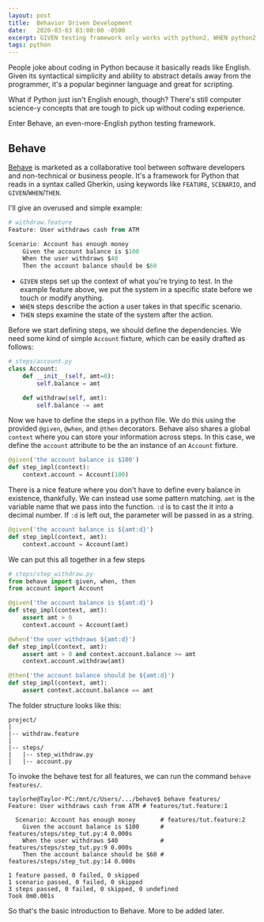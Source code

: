 ```yaml
---
layout: post
title:  Behavior Driven Development
date:   2020-03-03 03:00:00 -0500
excerpt: GIVEN testing framework only works with python2, WHEN python2 is going to be deprecated, THEN use Behave for python3
tags: python
---
```

People joke about coding in Python because it basically reads like English. Given its syntactical simplicity and ability to abstract details away from the programmer, it's a popular beginner language and great for scripting.

What if Python just isn't English enough, though? There's still computer science-y concepts that are tough to pick up without coding experience.

Enter Behave, an even-more-English python testing framework.

## Behave
[Behave](https://behave.readthedocs.io/en/latest/) is marketed as a collaborative tool between software developers and non-technical or business people. It's a framework for Python that reads in a syntax called Gherkin, using keywords like `FEATURE`, `SCENARIO`, and `GIVEN`/`WHEN`/`THEN`.

I'll give an overused and simple example:
```powershell
# withdraw.feature
Feature: User withdraws cash from ATM

Scenario: Account has enough money
    Given the account balance is $100
    When the user withdraws $40
    Then the account balance should be $60
```

* `GIVEN` steps set up the context of what you're trying to test. In the example feature above, we put the system in a specific state before we touch or modify anything.
* `WHEN` steps describe the action a user takes in that specific scenario.
* `THEN` steps examine the state of the system after the action.

Before we start defining steps, we should define the dependencies. We need some kind of simple `Account` fixture, which can be easily drafted as follows:
```python
# steps/account.py
class Account:
    def __init__(self, amt=0):
        self.balance = amt

    def withdraw(self, amt):
        self.balance -= amt
```
Now we have to define the steps in a python file. We do this using the provided `@given`, `@when`, and `@then` decorators. Behave also shares a global `context` where you can store your information across steps. In this case, we define the `account` attribute to be the an instance of an `Account` fixture.
```python
@given('the account balance is $100')
def step_impl(context):
    context.account = Account(100)
```
There is a nice feature where you don't have to define every balance in existence, thankfully. We can instead use some pattern matching. `amt` is the variable name that we pass into the function. `:d` is to cast the it into a decimal number. If `:d` is left out, the parameter will be passed in as a string. 

```python
@given('the account balance is ${amt:d}')
def step_impl(context, amt):
    context.account = Account(amt)
```

We can put this all together in a few steps
```python
# steps/step_withdraw.py
from behave import given, when, then
from account import Account

@given('the account balance is ${amt:d}')
def step_impl(context, amt):
    assert amt > 0
    context.account = Account(amt)

@when('the user withdraws ${amt:d}')
def step_impl(context, amt):
    assert amt > 0 and context.account.balance >= amt
    context.account.withdraw(amt)

@then('the account balance should be ${amt:d}')
def step_impl(context, amt):
    assert context.account.balance == amt
```
The folder structure looks like this:
```
project/
|
|-- withdraw.feature
|
|-- steps/
|   |-- step_withdraw.py
|   |-- account.py 
```

To invoke the behave test for all features, we can run the command `behave features/`.

```shell
taylorhe@Taylor-PC:/mnt/c/Users/.../behave$ behave features/
Feature: User withdraws cash from ATM # features/tut.feature:1

  Scenario: Account has enough money       # features/tut.feature:2
    Given the account balance is $100      # features/steps/step_tut.py:4 0.000s
    When the user withdraws $40            # features/steps/step_tut.py:9 0.000s
    Then the account balance should be $60 # features/steps/step_tut.py:14 0.000s

1 feature passed, 0 failed, 0 skipped
1 scenario passed, 0 failed, 0 skipped
3 steps passed, 0 failed, 0 skipped, 0 undefined
Took 0m0.001s
```

So that's the basic introduction to Behave. More to be added later.
